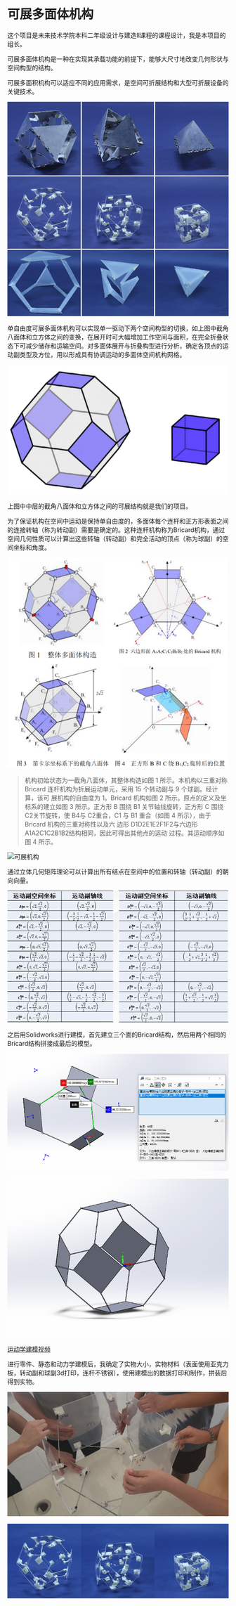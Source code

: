 # 可展多面体机构

这个项目是未来技术学院本科二年级设计与建造Ⅱ课程的课程设计，我是本项目的组长。

可展多面体机构是一种在实现其承载功能的前提下，能够大尺寸地改变几何形状与空间构型的结构。

可展多面积机构可以适应不同的应用需求，是空间可折展结构和大型可折展设备的关键技术。

![可展机构](https://github.com/LancashireLiu/Expandable-Structure/blob/main/pic%20and%20video/readmepic1.png)

单自由度可展多面体机构可以实现单一驱动下两个空间构型的切换，如上图中截角八面体和立方体之间的变换，在展开时可大幅增加工作空间与面积，在完全折叠状态下可减少储存和运输空间。对多面体展开与折叠构型进行分析，确定各顶点的运动副类型及方位，用以形成具有协调运动的多面体空间机构网格。

![可展机构](https://github.com/LancashireLiu/Expandable-Structure/blob/main/pic%20and%20video/readmepic2.png)

上图中中层的截角八面体和立方体之间的可展结构就是我们的项目。


为了保证机构在空间中运动是保持单自由度的，多面体每个连杆和正方形表面之间的连接转轴（称为转动副）需要是确定的。这种连杆机构称为Bricard机构，通过空间几何性质可以计算出这些转轴（转动副）和完全活动的顶点（称为球副）的空间坐标和角度。

![可展机构](https://github.com/LancashireLiu/Expandable-Structure/blob/main/pic%20and%20video/readmepic3.png)

> 机构初始状态为一截角八面体，其整体构造如图 1 所示。本机构以三重对称 Bricard 连杆机构为折展运动单元，采用 15 个转动副与 9 个球副。经计算，该可 展机构的自由度为 1。Bricard 机构如图 2 所示。原点的定义及坐标系的建立如图 3 所示。正方形 B 围绕 B1 关节轴线旋转，正方形 C 围绕 C2关节旋转，使 B4与 C2重合，C1 与 B1 重合（如图 4 所示），由于 Bricard 机构的三重对称性以及六 边形 D1D2E1E2F1F2与六边形A1A2C1C2B1B2结构相同，因此可得出其他点的运动 过程。其运动顺序如图 4 所示。

![可展机构](https://github.com/LancashireLiu/Expandable-Structure/blob/main/pic%20and%20video/readmepic3.jpg)

通过立体几何矩阵理论可以计算出所有结点在空间中的位置和转轴（转动副）的朝向向量。

![可展机构](https://github.com/LancashireLiu/Expandable-Structure/blob/main/pic%20and%20video/readmepic4.png)


之后用Solidworks进行建模，首先建立三个面的Bricard结构，然后用两个相同的Bricard结构拼接成最后的模型。

![可展机构](https://github.com/LancashireLiu/Expandable-Structure/blob/main/pic%20and%20video/readmepic5.png)

![可展机构](https://github.com/LancashireLiu/Expandable-Structure/blob/main/pic%20and%20video/readmepic6.png)

[运动学建模视频](https://github.com/LancashireLiu/Expandable-Structure/blob/main/pic%20and%20video/video1.mp4)

进行零件、静态和动力学建模后，我确定了实物大小，实物材料（表面使用亚克力板，转动副和球副3d打印，连杆不锈钢），使用建模出的数据打印和制作，拼装后得到实物。

![可展机构](https://github.com/LancashireLiu/Expandable-Structure/blob/main/pic%20and%20video/readmepic7.jpg)

![可展机构](https://github.com/LancashireLiu/Expandable-Structure/blob/main/pic%20and%20video/readmefin.jpg)

